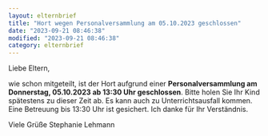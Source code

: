 ```yaml
---
layout: elternbrief
title: "Hort wegen Personalversammlung am 05.10.2023 geschlossen"
date: "2023-09-21 08:46:38"
modified: "2023-09-21 08:46:38"
category: elternbrief
---
```


Liebe Eltern,

wie schon mitgeteilt, ist der Hort aufgrund einer **Personalversammlung am Donnerstag, 05.10.2023 ab 13:30 Uhr geschlossen**. Bitte holen Sie Ihr Kind spätestens zu dieser Zeit ab. Es kann auch zu Unterrichtsausfall kommen. Eine Betreuung bis 13:30 Uhr ist gesichert. Ich danke für Ihr Verständnis. 

Viele Grüße
Stephanie Lehmann

